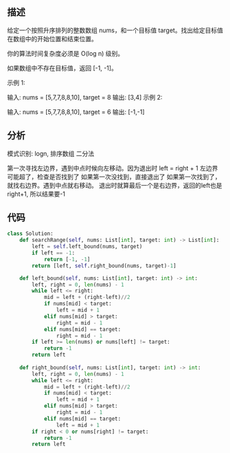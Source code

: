 ## 描述
给定一个按照升序排列的整数数组 nums，和一个目标值 target。找出给定目标值在数组中的开始位置和结束位置。

你的算法时间复杂度必须是 O(log n) 级别。

如果数组中不存在目标值，返回 [-1, -1]。

示例 1:

输入: nums = [5,7,7,8,8,10], target = 8
输出: [3,4]
示例 2:

输入: nums = [5,7,7,8,8,10], target = 6
输出: [-1,-1]

## 分析
模式识别: logn, 排序数组
二分法

第一次寻找左边界，遇到中点时候向左移动。因为退出时 left = right + 1
左边界可能超了，检查是否找到了
如果第一次没找到，直接退出了
如果第一次找到了，就找右边界。遇到中点就右移动。
退出时就算最后一个是右边界，返回的left也是right+1, 所以结果要-1

## 代码

```python
class Solution:
    def searchRange(self, nums: List[int], target: int) -> List[int]:
        left = self.left_bound(nums, target)
        if left == -1:
            return [-1, -1]
        return [left, self.right_bound(nums, target)-1]

    def left_bound(self, nums: List[int], target: int) -> int:
        left, right = 0, len(nums) - 1
        while left <= right:
            mid = left + (right-left)//2
            if nums[mid] < target:
                left = mid + 1
            elif nums[mid] > target:
                right = mid - 1
            elif nums[mid] == target:
                right = mid - 1
        if left >= len(nums) or nums[left] != target:
            return -1
        return left
 
    def right_bound(self, nums: List[int], target: int) -> int:
        left, right = 0, len(nums) - 1
        while left <= right:
            mid = left + (right-left)//2
            if nums[mid] < target:
                left = mid + 1
            elif nums[mid] > target:
                right = mid - 1
            elif nums[mid] == target:
                left = mid + 1
        if right < 0 or nums[right] != target:
            return -1
        return left
```